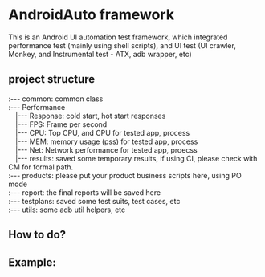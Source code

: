 # AndroidAuto framework
This is an Android UI automation test framework, which integrated performance test (mainly using shell scripts), 
and UI test (UI crawler, Monkey, and  Instrumental test - ATX, adb wrapper, etc)

## project structure
:--- common: common class  
:--- Performance  
&ensp;&ensp;|--- Response: cold start, hot start responses  
&ensp;&ensp;|--- FPS: Frame per second    
&ensp;&ensp;|--- CPU: Top CPU, and CPU for tested app, process    
&ensp;&ensp;|--- MEM: memory usage (pss) for tested app, process  
&ensp;&ensp;|--- Net: Network performance for tested app, proecss   
&ensp;&ensp;|--- results: saved some temporary results, if using CI, please check with CM for formal path.  
:--- products: please put your product business scripts here, using PO mode  
:--- report: the final reports will be saved here  
:--- testplans: saved some test suits, test cases, etc  
:--- utils: some adb util helpers, etc  

## How to do?

## Example:
